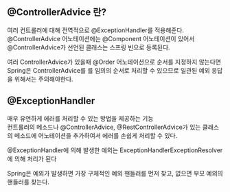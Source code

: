 ## @ControllerAdvice 란?
여러 컨트롤러에 대해 전역적으로 @ExceptionHandler를 적용해준다.
@ControllerAdvice 어노테이션에는 @Component 어노테이션이 있어서
@ControllerAdvice가 선언된 클래스는 스프링 빈으로 등록된다.

여러 ControllerAdvice가 있을때 @Order 어노테이션으로 순서를 지정하지 않는다면 Spring은 ControllerAdvice를 를 임의의 순서로 처리할 수 있으므로 일관된 예외 응답을 위해서는 주의해야한다.

## @ExceptionHandler
매우 유연하게 에러를 처리할 수 있는 방법을 제공하는 기능   
컨트롤러의 메소드나 @ControllerAdvice, @RestControllerAdvice가 있는 클래스의 메소드에 어노테이션을 추가하여서 에러를 손쉽게 처리할 수 있다.

@ExceptionHandler에 의해 발생한 예외는 ExceptionHandlerExceptionResolver에 의해 처리가 된다

Spring은 예외가 발생하면 가장 구체적인 예외 핸들러를 먼저 찾고, 없으면 부모 예외의 핸들러를 찾는다.
